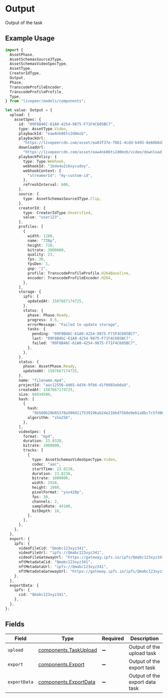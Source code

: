 # Output

Output of the task

## Example Usage

```typescript
import {
  AssetPhase,
  AssetSchemasSource3Type,
  AssetSchemasVideoSpecType,
  AssetType,
  CreatorIdType,
  Output,
  Phase,
  TranscodeProfileEncoder,
  TranscodeProfileProfile,
  Type,
} from "livepeer/models/components";

let value: Output = {
  upload: {
    assetSpec: {
      id: "09F8B46C-61A0-4254-9875-F71F4C605BC7",
      type: AssetType.Video,
      playbackId: "eaw4nk06ts2d0mzb",
      playbackUrl:
        "https://livepeercdn.com/asset/ea03f37e-f861-4cdd-b495-0e60b6d753ad/index.m3u8",
      downloadUrl:
        "https://livepeercdn.com/asset/eaw4nk06ts2d0mzb/video/download.mp4",
      playbackPolicy: {
        type: Type.Webhook,
        webhookId: "1bde4o2i6xycudoy",
        webhookContext: {
          "streamerId": "my-custom-id",
        },
        refreshInterval: 600,
      },
      source: {
        type: AssetSchemasSource3Type.Clip,
      },
      creatorId: {
        type: CreatorIdType.Unverified,
        value: "user123",
      },
      profiles: [
        {
          width: 1280,
          name: "720p",
          height: 720,
          bitrate: 3000000,
          quality: 23,
          fps: 30,
          fpsDen: 1,
          gop: "2",
          profile: TranscodeProfileProfile.H264Baseline,
          encoder: TranscodeProfileEncoder.H264,
        },
      ],
      storage: {
        ipfs: {
          updatedAt: 1587667174725,
        },
        status: {
          phase: Phase.Ready,
          progress: 0.5,
          errorMessage: "Failed to update storage",
          tasks: {
            pending: "09F8B46C-61A0-4254-9875-F71F4C605BC7",
            last: "09F8B46C-61A0-4254-9875-F71F4C605BC7",
            failed: "09F8B46C-61A0-4254-9875-F71F4C605BC7",
          },
        },
      },
      status: {
        phase: AssetPhase.Ready,
        updatedAt: 1587667174725,
      },
      name: "filename.mp4",
      projectId: "aac12556-4d65-4d34-9fb6-d1f0985eb0a9",
      createdAt: 1587667174725,
      size: 84934509,
      hash: [
        {
          hash:
            "9b560b28b85378a5004117539196ab24e21bbd75b0e9eb1a8bc7c5fd80dc5b57",
          algorithm: "sha256",
        },
      ],
      videoSpec: {
        format: "mp4",
        duration: 23.8328,
        bitrate: 1000000,
        tracks: [
          {
            type: AssetSchemasVideoSpecType.Video,
            codec: "aac",
            startTime: 23.8238,
            duration: 23.8238,
            bitrate: 1000000,
            width: 1920,
            height: 1080,
            pixelFormat: "yuv420p",
            fps: 30,
            channels: 2,
            sampleRate: 44100,
            bitDepth: 16,
          },
        ],
      },
    },
  },
  export: {
    ipfs: {
      videoFileCid: "Qmabc123xyz341",
      videoFileUrl: "ipfs://Qmabc123xyz341",
      videoFileGatewayUrl: "https://gateway.ipfs.io/ipfs/Qmabc123xyz341",
      nftMetadataCid: "Qmabc123xyz341",
      nftMetadataUrl: "ipfs://Qmabc123xyz341",
      nftMetadataGatewayUrl: "https://gateway.ipfs.io/ipfs/Qmabc123xyz341",
    },
  },
  exportData: {
    ipfs: {
      cid: "Qmabc123xyz341",
    },
  },
};
```

## Fields

| Field                                                          | Type                                                           | Required                                                       | Description                                                    |
| -------------------------------------------------------------- | -------------------------------------------------------------- | -------------------------------------------------------------- | -------------------------------------------------------------- |
| `upload`                                                       | [components.TaskUpload](../../models/components/taskupload.md) | :heavy_minus_sign:                                             | Output of the upload task                                      |
| `export`                                                       | [components.Export](../../models/components/export.md)         | :heavy_minus_sign:                                             | Output of the export task                                      |
| `exportData`                                                   | [components.ExportData](../../models/components/exportdata.md) | :heavy_minus_sign:                                             | Output of the export data task                                 |